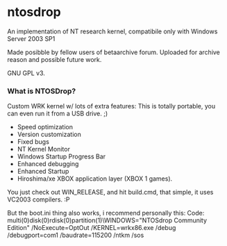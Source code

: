 # ntosdrop
An implementation of NT research kernel, compatibile only with Windows Server 2003 SP1

Made posibble by fellow users of betaarchive forum. Uploaded for archive reason and possible future work.

GNU GPL v3.

### What is NTOSDrop?

Custom WRK kernel w/ lots of extra features:
This is totally portable, you can even run it from a USB drive. ;)

- Speed optimization
- Version customization
- Fixed bugs
- NT Kernel Monitor
- Windows Startup Progress Bar
- Enhanced debugging
- Enhanced Startup
- Hiroshima/xe XBOX application layer (XBOX 1 games).

You just check out WIN_RELEASE, and hit build.cmd, that simple, it uses VC2003 compilers. :P

But the boot.ini thing also works, i recommend personally this:
Code:
multi(0)disk(0)rdisk(0)partition(1)\WINDOWS="NTOSdrop Community Edition" /NoExecute=OptOut /KERNEL=wrkx86.exe /debug /debugport=com1 /baudrate=115200 /ntkm /sos
